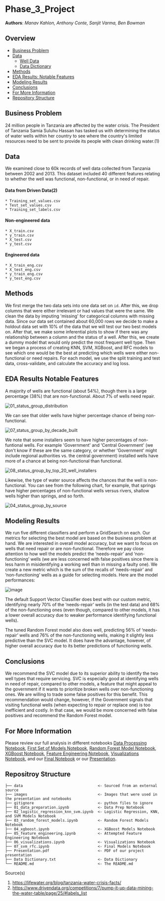 # Phase_3_Project
 
**Authors**: *Manav Kahlon, Anthony Conte, Sanjit Varma, Ben Bowman*
  
## Overview
- [Business Problem](#Business-Problem)
- [Data](#Data)
   - [Well Data](./data)
   - [Data Dictionary](./Data_Dictionary.txt)
- [Methods](#Methods)
- [EDA Results: Notable Features](#EDA-Results-Notable-Features) 
- [Modeling Results](#Modeling-Results)
- [Conclusions](#Conclusions)
- [For More Information](#For-More-Information)
- [Repository Structure](#Repositroy-Structure)
  

## Business Problem
24 million people in Tanzania are affected by the water crisis. The President of Tanzania Samia Suluhu Hassan has tasked us with determining the status of water wells within her country to see where the country's limited resources need to be sent to provide its people with clean drinking water.(1)
 
## Data
We examined close to 60k records of well data collected from Tanzania between 2002 and 2013.  This dataset included 40 different features relating to whether the well was functional, non-functional, or in need of repair. 

 #### Data from Driven Data(2)
    * Training_set_values.csv
    * Test_set_values.csv
    * Training_set_labels.csv
 #### Non-engineered data
    * X_train.csv
    * y_train.csv
    * X_test.csv
    * y_test.csv
 #### Engineered data
    * X_train_eng.csv
    * X_test_eng.csv
    * y_train_eng.csv
    * y_test_eng.csv
   
    
    
## Methods
We first merge the two data sets into one data set on `id`. After this, we drop columns that were either irrelevant or had values that were the same. We clean the data by imputing 'missing' for categorical columns with missing data. Since our data set contained about 60,000 rows we decide to make a holdout data set with 10% of the data that we will test our two best models on. After that, we make some inferential plots to show if there was any relationship between a column and the status of a well. After this, we create a dummy model that would only predict the most frequent well type. Then we began a process of creating KNN, SVM, XGBoost, and RFC models to see which one would be the best at predicting which wells were either non-functional or need repairs. For each model, we use the split training and test data, cross-validate, and calculate the accuracy and log loss.  

    
## EDA Results Notable Features
A majority of wells are functional (about 54%), though there is a large percentage (38%) that are non-functional.  About 7% of wells need repair.  

![01_status_group_distribution](https://user-images.githubusercontent.com/82840623/128361746-fefdec06-f945-4f03-9839-82897f38d64f.png)

We can see that older wells have higher percentage chance of being non-functional. 

![07_status_group_by_decade_built](https://user-images.githubusercontent.com/82840623/128361985-8f548338-7bc5-43a6-83bc-6a1917a8ca07.png)

We note that some installers seem to have higher percentages of non-funtional wells.  For example 'Government' and 'Central Government' (we don't know if these are the same category, or whether 'Government' might include regional authorities vs. the central government) installed wells have more of a chance at being non-functional than functional.  

![08_status_group_by_top_20_well_installers](https://user-images.githubusercontent.com/82840623/128362982-3b00bc80-47f6-4452-8f90-ee2632148a92.png)

Likewise, the type of water source affects the chances that the well is non-functional.  You can see from the following chart, for example, that springs have higher percentages of non-functional wells versus rivers, shallow wells higher than springs, and so forth.

![04_status_group_by_source](https://user-images.githubusercontent.com/82840623/128363099-06154e46-c3dc-4555-835f-4728b9abcab5.png)


 
## Modeling Results
We run five different classifiers and perform a GridSearch on each. Our metrics for selecting the best model are based on the business problem at hand. We are interested in overall model accuracy, but we want to focus on wells that need repair or are non-functional. Therefore we pay close attention to how well the models predict the ‘needs-repair’ and ‘non-functioning’ wells (we are less concerned with false positives since there is less harm in misidentifying a working well than in missing a faulty one). We create a new metric which is the sum of the recalls of ‘needs-repair’ and ‘non-functioning’ wells as a guide for selecting models. Here are the model performances:

![image](https://user-images.githubusercontent.com/82840623/128362806-79864f15-fd27-4da8-bec5-67c79d6b3dca.png)

The default Support Vector Classifier does best with our custom metric, identifying nearly 70% of the ‘needs-repair’ wells (in the test data) and 68% of the non-functioning ones (even though, compared to other models, it has a lower overall accuracy due to weaker performance identifying functional wells).

The tuned Random Forest model also does well, predicting 56% of ‘needs-repair’ wells and 76% of the non-functioning wells, making it slightly less predictive than the SVC model. It does have the advantage, however, of higher overall accuracy due to its better predictions of functioning wells.


  
    
## Conclusions
We recommend the SVC model due to its superior ability to identify the two well types that require servicing. SVC is especially good at identifying wells in need of repair, compared to other models, a feature that might appeal to the government if it wants to prioritize broken wells over non-functioning ones.  We are willing to trade some false positives for this benefit. This recommendation would change, however, if the Government signals that visiting functional wells (when expecting to repair or replace one) is too inefficient and costly. In that case, we would be more concerned with false positives and recommend the Random Forest model.

    
    
## For More Information
Please review our full analysis in different notebooks [Data Processing Notebook](./01_data_preparation.ipynb), [First Set of Models Notebook](./02_logistic_regression_knn_svm.ipynb), [Random Forest Model Notebook](./03_random_forest_models.ipynb), [XGBoost Notebook](./04_xgboost.ipynb), [Feature Engineering Notebook](./05_feature_engineering.ipynb), [Visualizations Notebook](./06_visualizations.ipynb), and our [Final Notebook](./07_svm_rfc.ipynb) or our [Presentation](./Presentation.pdf).    
    
## Repositroy Structure
 ```
├── data                                  <- Sourced from an external source
├── images                                <- Images that were used in the presentation and notebooks                                           
├── gitignore                             <- python files to ignore 
├── 01_data_preparation.ipynb             <- Data Prep Notebook
├── 02_logistic_regression_knn_svm.ipynb  <- Logistic Regression, KNN, and SVM Models Notebook
├── 03_random_forest_models.ipynb         <- Random Forest Models Notebook
├── 04_xgboost.ipynb                      <- XGBoost Models Notebook
├── 05_feature_engineering.ipynb          <- Attempted Feature Engineering Notebook
├── 06_visualizations.ipynb               <- Visualizations Notebook
├── 07_svm_rfc.ipynb                      <- Final Models Notebook
├── Presentation.pdf                      <- PDF of our project presentation  
├── Data Dictionary.txt                   <- Data Dictionary
└── README.md                             <- The README.md

```
Source(s)
1) https://lifewater.org/blog/tanzania-water-crisis-facts/
2) https://www.drivendata.org/competitions/7/pump-it-up-data-mining-the-water-table/page/25/#labels_list
